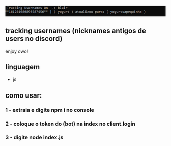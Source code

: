 ![tracker](https://raw.githubusercontent.com/yogurtd3vil/tracker-nicks/main/Screenshot_3.png)

## tracking usernames (nicknames antigos de users no discord)
enjoy owo!

## linguagem
* js

## como usar:

### 1 - extraia e digite npm i no console

### 2 - coloque o token do (bot) na index no client.login

### 3 - digite node index.js



